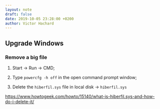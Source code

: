 ```yaml
---
layout: note
draft: false
date: 2019-10-05 23:28:00 +0200
author: Victor Hachard
---
```


## Upgrade Windows

### Remove a big file

1. Start -> Run -> CMD;

2. Type `powercfg -h off` in the open command prompt window;

3. Delete the `hiberfil.sys` file in local disk -> `hiberfil.sys`

https://www.howtogeek.com/howto/15140/what-is-hiberfil.sys-and-how-do-i-delete-it/
